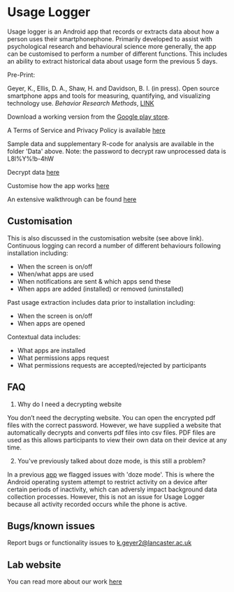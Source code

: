 # Usage Logger

Usage logger is an Android app that records or extracts data about how a person uses their smartphonephone. Primarily developed to assist with psychological research and behavioural science more generally, the app can be customised to perform a number of different functions. This includes an ability to extract historical data about usage form the previous 5 days. 

Pre-Print:

Geyer, K., Ellis, D. A., Shaw, H. and Davidson, B. I. (in press). Open source smartphone apps and tools for measuring, quantifying, and visualizing technology use. _Behavior Research Methods_, [LINK](https://psyarxiv.com/eqhfa)

Download a working version from the [Google play store](https://play.google.com/store/apps/details?id=geyerk.sensorlab.suselogger). 

A Terms of Service and Privacy Policy is available [here](https://usage-logger-privacy.netlify.com/)

Sample data and supplementary R-code for analysis are available in the folder 'Data' above. Note: the password to decrypt raw unprocessed data is L8l%Y%!b-4hW

Decrypt data [here](https://usage-logger-decrypt.netlify.com/ )

Customise how the app works [here](https://usage-logger-custom.netlify.com/ )

An extensive walkthrough can be found [here](https://u-log-walk.netlify.app/)

## Customisation

This is also discussed in the customisation website (see above link). Continuous logging can record a number of different behaviours following installation including: 

* When the screen is on/off
* When/what apps are used
* When notifications are sent & which apps send these
* When apps are added (installed) or removed (uninstalled)

Past usage extraction includes data prior to installation including:

* When the screen is on/off
* When apps are opened

Contextual data includes: 

* What apps are installed
* What permissions apps request
* What permissions requests are accepted/rejected by participants

## FAQ

1. Why do I need a decrypting website

You don’t need the decrypting website. You can open the encrypted pdf files with the correct password. However, we have supplied a website that automatically decrypts and converts pdf files into csv files. PDF files are used as this allows participants to view their own data on their device at any time. 

2. You've previously talked about doze mode, is this still a problem?

In a previous [app](https://github.com/kris-geyer/pegLog) we flagged issues with 'doze mode'. This is where the Android operating system attempt to restrict activity on a device after certain periods of inactivity, which can adversly impact background data collection processes. However, this is not an issue for Usage Logger because all activity recorded occurs while the phone is active. 

## Bugs/known issues

Report bugs or functionality issues to k.geyer2@lancaster.ac.uk

## Lab website

You can read more about our work [here](www.psychsensorlab.com)
